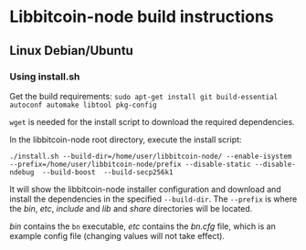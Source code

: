 # Libbitcoin-node build instructions

## Linux Debian/Ubuntu

### Using install.sh

Get the build requirements:
`sudo apt-get install git build-essential autoconf automake libtool pkg-config`

`wget` is needed for the install script to download the required dependencies.

In the libbitcoin-node root directory, execute the install script:

`./install.sh --build-dir=/home/user/libbitcoin-node/ --enable-isystem --prefix=/home/user/libbitcoin-node/prefix --disable-static --disable-ndebug  --build-boost  --build-secp256k1`

It will show the libbitcoin-node installer configuration and download and install the dependencies in the specified `--build-dir`.
The `--prefix` is where the _bin_, _etc_, _include_ and _lib_ and _share_ directories will be located.

_bin_ contains the `bn` executable, _etc_ contains the _bn.cfg_ file, which is an example config file (changing values will not take effect).
